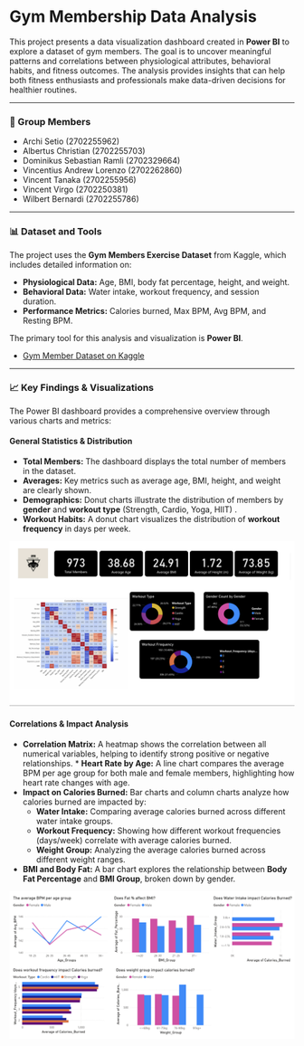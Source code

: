 # Gym Membership Data Analysis

This project presents a data visualization dashboard created in **Power BI** to explore a dataset of gym members. The goal is to uncover meaningful patterns and correlations between physiological attributes, behavioral habits, and fitness outcomes. The analysis provides insights that can help both fitness enthusiasts and professionals make data-driven decisions for healthier routines.

---

### 👥 Group Members

* Archi Setio (2702255962)
* Albertus Christian (2702255703)
* Dominikus Sebastian Ramli (2702329664)
* Vincentius Andrew Lorenzo (2702262860)
* Vincent Tanaka (2702255956)
* Vincent Virgo (2702250381)
* Wilbert Bernardi (2702255786)

---

### 📊 Dataset and Tools

The project uses the **Gym Members Exercise Dataset** from Kaggle, which includes detailed information on:
* **Physiological Data:** Age, BMI, body fat percentage, height, and weight.
* **Behavioral Data:** Water intake, workout frequency, and session duration.
* **Performance Metrics:** Calories burned, Max BPM, Avg BPM, and Resting BPM.

The primary tool for this analysis and visualization is **Power BI**.

* [Gym Member Dataset on Kaggle](https://www.kaggle.com/datasets/valakhor/asani/gym-members-exercise-dataset)

---

### 📈 Key Findings & Visualizations

The Power BI dashboard provides a comprehensive overview through various charts and metrics:

#### **General Statistics & Distribution**
* **Total Members:** The dashboard displays the total number of members in the dataset.
* **Averages:** Key metrics such as average age, BMI, height, and weight are clearly shown.
* **Demographics:** Donut charts illustrate the distribution of members by **gender**  and **workout type** (Strength, Cardio, Yoga, HIIT) .
* **Workout Habits:** A donut chart visualizes the distribution of **workout frequency** in days per week.
<img src="image/1.png"  alt="Home Page Screenshot 3">

#### **Correlations & Impact Analysis**
* **Correlation Matrix:** A heatmap shows the correlation between all numerical variables, helping to identify strong positive or negative relationships. * **Heart Rate by Age:** A line chart compares the average BPM per age group for both male and female members, highlighting how heart rate changes with age.
* **Impact on Calories Burned:** Bar charts and column charts analyze how calories burned are impacted by:
    * **Water Intake:** Comparing average calories burned across different water intake groups.
    * **Workout Frequency:** Showing how different workout frequencies (days/week) correlate with average calories burned.
    * **Weight Group:** Analyzing the average calories burned across different weight ranges.
* **BMI and Body Fat:** A bar chart explores the relationship between **Body Fat Percentage** and **BMI Group**, broken down by gender.
<img src="image/2.png" alt="Home Page Screenshot 3">

